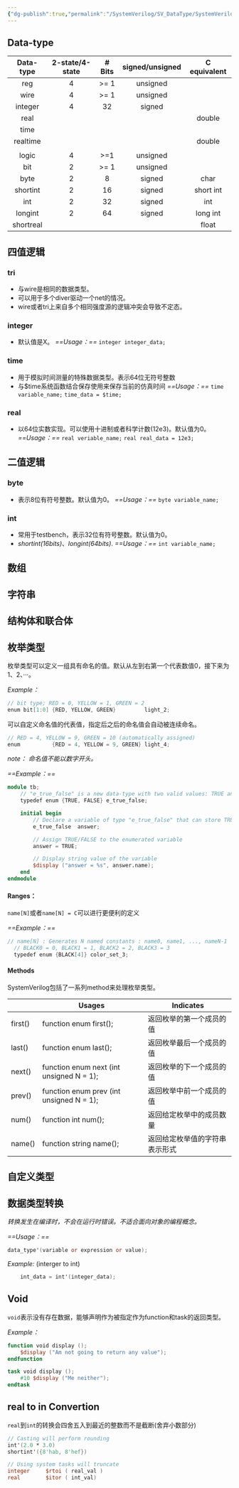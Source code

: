 ```yaml
---
{"dg-publish":true,"permalink":"/SystemVerilog/SV_DataType/SystemVerilog_DataType/","noteIcon":"SystemVerilog/imgs/icon.svg"}
---
```


## Data-type
| Data-type | 2-state/4-state | # Bits | signed/unsigned | C equivalent |
| :-------: | :-------------: | :----: | :-------------: | :----------: |
|    reg    |        4        |  >= 1  |    unsigned     |              |
|   wire    |        4        |  >= 1  |    unsigned     |              |
|  integer  |        4        |   32   |     signed      |              |
|   real    |                 |        |                 |    double    |
|   time    |                 |        |                 |              |
| realtime  |                 |        |                 |    double    |
|           |                 |        |                 |              |
|   logic   |        4        |  >=1   |    unsigned     |              |
|    bit    |        2        |  >= 1  |    unsigned     |              |
|   byte    |        2        |   8    |     signed      |     char     |
| shortint  |        2        |   16   |     signed      |  short int   |
|    int    |        2        |   32   |     signed      |     int      |
|  longint  |        2        |   64   |     signed      |   long int   |
| shortreal |                 |        |                 |    float     |

## 四值逻辑
### tri
- 与wire是相同的数据类型。
- 可以用于多个diver驱动一个net的情况。
- wire或者tri上来自多个相同强度源的逻辑冲突会导致不定态。
### integer
- 默认值是X。
 *==Usage：==* 
	`integer integer_data;`
### time
- 用于模拟时间测量的特殊数据类型。表示64位无符号整数
- 与$time系统函数结合保存使用来保存当前的仿真时间
 *==Usage：==* 
	`time variable_name;`
	`time_data = $time;`
### real
- 以64位实数实现。可以使用十进制或者科学计数(12e3)。默认值为0。
 *==Usage：==* 
	`real veriable_name;`
	`real real_data = 12e3;`

## 二值逻辑
### byte
- 表示8位有符号整数。默认值为0。
*==Usage：==*
`byte variable_name;`
### int
- 常用于testbench，表示32位有符号整数。默认值为0。
- *shortint(16bits)*、*longint(64bits)*.
*==Usage：==*
`int variable_name;`

## 数组

## 字符串

## 结构体和联合体

## 枚举类型

枚举类型可以定义一组具有命名的值。默认从左到右第一个代表数值0，接下来为1、2、···。

*Example：*
```verilog
// bit type; RED = 0, YELLOW = 1, GREEN = 2
enum bit[1:0] {RED, YELLOW, GREEN}         light_2;         
```

可以自定义命名值的代表值，指定后之后的命名值会自动被连续命名。
```verilog
// RED = 4, YELLOW = 9, GREEN = 10 (automatically assigned)
enum          {RED = 4, YELLOW = 9, GREEN} light_4;         
```

*note： 命名值不能以数字开头。*

*==Example：==*
```verilog
module tb;
	// "e_true_false" is a new data-type with two valid values: TRUE and FALSE
	typedef enum {TRUE, FALSE} e_true_false;

	initial begin
		// Declare a variable of type "e_true_false" that can store TRUE or FALSE
		e_true_false  answer;

		// Assign TRUE/FALSE to the enumerated variable
		answer = TRUE;

		// Display string value of the variable
		$display ("answer = %s", answer.name);
	end
endmodule
```

#### Ranges：

`name[N]`或者`name[N] = C`可以进行更便利的定义

*==Example：==*
```verilog
// name[N] : Generates N named constants : name0, name1, ..., nameN-1
  // BLACK0 = 0, BLACK1 = 1, BLACK2 = 2, BLACK3 = 3
  typedef enum {BLACK[4]} color_set_3;
```
#### Methods

SystemVerilog包括了一系列method来处理枚举类型。

|         | Usages                                   | Indicates       |
| ------- | ---------------------------------------- | --------------- |
| first() | function enum first();                   | 返回枚举的第一个成员的值    |
| last()  | function enum last();                    | 返回枚举最后一个成员的值    |
| next()  | function enum next (int unsigned N = 1); | 返回枚举的下一个成员的值    |
| prev()  | function enum prev (int unsigned N = 1); | 返回枚举中前一个成员的值    |
| num()   | function int num();                      | 返回给定枚举中的成员数量    |
| name()  | function string name();                  | 返回给定枚举值的字符串表示形式 |

## 自定义类型



## 数据类型转换

*转换发生在编译时，不会在运行时错误。不适合面向对象的编程概念。*

*==Usage：==*
````verilog
data_type'(variable or expression or value);
````
*Example:* (interger to int) 
````verilog
	int_data = int'(integer_data);
````
## Void

 `void`表示没有存在数据，能够声明作为被指定作为function和task的返回类型。
 
*Example：*
````verilog
function void display ();
	$display ("Am not going to return any value");
endfunction

task void display ();
	#10 $display ("Me neither");
endtask
````

## real to in Convertion

`real`到`int`的转换会四舍五入到最近的整数而不是截断(舍弃小数部分)

```verilog
// Casting will perform rounding
int'(2.0 * 3.0)
shortint'({8'hab, 8'hef})

// Using system tasks will truncate
integer  	$rtoi ( real_val )
real 		$itor ( int_val)
```